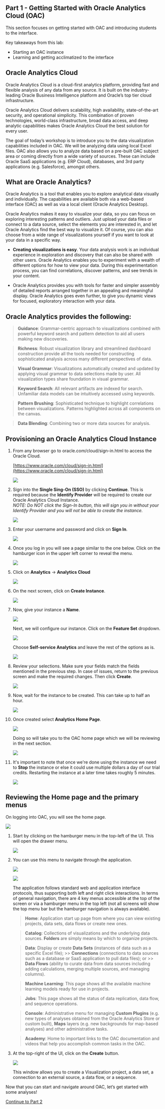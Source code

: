 ## Part 1 - Getting Started with Oracle Analytics Cloud (OAC)


This section focuses on getting started with OAC and introducing students to the interface.

Key takeaways from this lab:
- Starting an OAC instance
- Learning and getting acclimatized to the interface

## Oracle Analytics Cloud

Oracle Analytics Cloud is a cloud-first analytics platform, providing fast and flexible analysis of any data from any source. It is built on the industry-leading Oracle Business Intelligence platform and Oracle’s top tier cloud infrastructure.

Oracle Analytics Cloud delivers scalability, high availability, state-of-the-art security, and operational simplicity. This combination of proven technologies, world-class infrastructure, broad data access, and deep analytic capabilities makes Oracle Analytics Cloud the best solution for every user.

The goal of today’s workshop is to introduce you to the data visualization capabilities included in OAC. We will be analyzing data using local Excel files. OAC also allows you to analyze data based on a pre-built OAC subject area or coming directly from a wide variety of sources. These can include Oracle SaaS applications (e.g. ERP Cloud), databases, and 3rd party applications (e.g. Salesforce), amongst others.

## What are Oracle Analytics?

Oracle Analytics is a tool that enables you to explore analytical data visually and individually. The capabilities are available both via a web-based interface (OAC) as well as via a local client (Oracle Analytics Desktop).

Oracle Analytics makes it easy to visualize your data, so you can focus on exploring interesting patterns and outliers. Just upload your data files or connect to a data source, select the elements you are interested in, and let Oracle Analytics find the best way to visualize it. Of course, you can also choose from a wide range of visualizations yourself if you want to look at your data in a specific way.

- **Creating visualizations is easy**. Your data analysis work is an individual experience in exploration and discovery that can also be shared with other users. Oracle Analytics enables you to experiment with a wealth of different options for how to view your data. During this experimentation process, you can find correlations, discover patterns, and see trends in your content.

- Oracle Analytics provides you with tools for faster and simpler assembly of detailed reports arranged together in an appealing and meaningful display. Oracle Analytics goes even further, to give you dynamic views for focused, exploratory interaction with your data.

## Oracle Analytics provides the following:

>**Guidance**: Grammar-centric approach to visualizations combined with powerful keyword search and pattern detection to aid all users making new discoveries.

>**Richness**: Robust visualization library and streamlined dashboard construction provide all the tools needed for constructing sophisticated analysis across many different perspectives of data.

>**Visual Grammar**: Visualizations automatically created and updated by applying visual grammar to data selections made by user. All visualization types share foundation in visual grammar.

>**Keyword Search**: All relevant artifacts are indexed for search. Unfamiliar data models can be intuitively accessed using keywords.

>**Pattern Brushing**: Sophisticated technique to highlight correlations between visualizations. Patterns highlighted across all components on the canvas.

>**Data Blending**: Combining two or more data sources for analysis.

## Provisioning an Oracle Analytics Cloud Instance

1. From any browser go to oracle.com/cloud/sign-in.html to access the Oracle Cloud.

    [https://www.oracle.com/cloud/sign-in.html](https://www.oracle.com/cloud/sign-in.html)

    ![](images/login-screen.png " ")

2.  Sign into the **Single Sing-On (SSO)** by clicking **Continue**. This is required because the **Identify Provider** will be required to create our Oracle Analytics Cloud Instance.  
*NOTE:  Do NOT click the Sign-In button, this will sign you in without your Identify Provider and you will not be able to create the instance.*

    ![](images/single-sign-on.png " ")

3. Enter your username and password and click on **Sign In**.

    ![](images/oracle-cloud-signin.png " ")

4. Once you log in you will see a page similar to the one below.  Click on the hamburger icon in the upper left corner to reveal the menu.

    ![](images/hamburger.png " ")  

5. Click on **Analytics** -> **Analytics Cloud**

    ![](images/menu.png " ")

6. On the next screen, click on **Create Instance**.

    ![](images/create-analytics-instance.png " ")

7. Now, give your instance a **Name**.

    ![](images/100/img_1a_7_3.png " ")
    
    Next, we will configure our instance. Click on the **Feature Set** dropdown.

    ![](images/100/img_1a_7_1.png " ")

    Choose **Self-service Analytics**  and leave the rest of the options as is.

    ![](images/100/img_1a_7_2.png " ")

    

8. Review your selections. Make sure your fields match the fields mentioned in the previous step. In case of issues, return to the previous screen and make the required changes. Then click **Create**.

    ![](images/100/img_1a_8_1.png " ")

9. Now, wait for the instance to be created. This can take up to half an hour.

    ![](images/100/img_1a_9_1.png " ")

10. Once created select **Analytics Home Page**.

    ![](images/100/img_1a_10_1.png " ")

    Doing so will take you to the OAC home page which we will be reviewing in the next section.

    ![](images/100/img_1b_1.png " ")

11. It's important to note that once we're done using the instance we need to **Stop** the instance or else it could use multiple dollars a day of our trial credits. Restarting the instance at a later time takes roughly 5 minutes.

    ![](images/100/img_1a_10_3.png " ")
## Reviewing the Home page and the primary menus

On logging into OAC, you will see the home page.

![](images/100/img_1b_1.png " ")  

1. Start by clicking on the hamburger menu in the top-left of the UI. This will open the drawer menu.

    ![](images/100/img_1b_1_1v2.png " ")

2. You can use this menu to navigate through the application.

    ![](images/100/img_1b_2_1.1v2.png " ")

    ![](images/100/img_1b_2_1.2v2.png " ")

    The application follows standard web and application interface protocols, thus supporting both left and right click interactions. In terms of general navigation, there are 4 key menus accessible at the top of the screen or via a hamburger menu in the top left (not all screens will show the top menu bar but the hamburger navigation is always available).

    >**Home**: Application start up page from where you can view existing projects, data sets, data flows or create new ones.

    >**Catalog**:  Collections of visualizations and the underlying data sources. **Folders** are simply means by which to organize projects.

    >**Data**: Display or create **Data Sets** (instances of data such as a specific Excel file);
        >> **Connections** (connections to data sources such as a database or SaaS application to pull data files); or
        >> **Data Flows** (ability to curate data from data sources including adding calculations, merging multiple sources, and managing columns).

    >**Machine Learning**: This page shows all the available machine learning models ready for use in projects.

    >**Jobs**: This page shows all the status of data replication, data flow, and sequence operations.

    >**Console**: Administrative menu for managing **Custom Plugins** (e.g. new types of analyses obtained from the Oracle Analytics Store or custom built), **Maps** layers (e.g. new backgrounds for map-based analyses) and other administrative tasks.

    >**Academy**: Home to important links to the OAC documentation and videos that help you accomplish common tasks in the OAC.

3. At the top-right of the UI, click on the **Create** button.

    ![](images/100/img_1b_3_1v2.png " ")

    This window allows you to create a Visualization project, a data set, a connection to an external source, a data flow, or a sequence.

Now that you can start and navigate around OAC, let’s get started with some analyses!

[Continue to Part 2](/Oracle-Analytics-Cloud-Workshop/?lab=part-2--basic-introduction-core-features)
